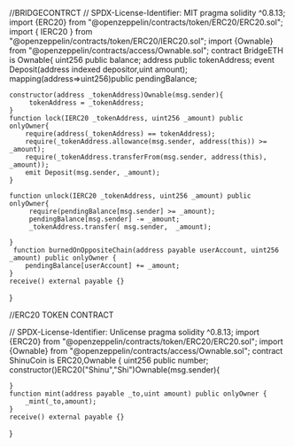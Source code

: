 //BRIDGECONTRCT
// SPDX-License-Identifier: MIT
pragma solidity ^0.8.13;
import {ERC20} from "@openzeppelin/contracts/token/ERC20/ERC20.sol";
import { IERC20 } from "@openzeppelin/contracts/token/ERC20/IERC20.sol";
import {Ownable} from "@openzeppelin/contracts/access/Ownable.sol";
contract BridgeETH is Ownable{
    uint256 public balance;
    address public tokenAddress;
    event Deposit(address indexed depositor,uint amount);
    mapping(address=>uint256)public pendingBalance;


    constructor(address _tokenAddress)Ownable(msg.sender){
         tokenAddress = _tokenAddress;
    }
    function lock(IERC20 _tokenAddress, uint256 _amount) public  onlyOwner{
        require(address(_tokenAddress) == tokenAddress);
        require(_tokenAddress.allowance(msg.sender, address(this)) >= _amount);
        require(_tokenAddress.transferFrom(msg.sender, address(this), _amount));
        emit Deposit(msg.sender, _amount);
    }

    function unlock(IERC20 _tokenAddress, uint256 _amount) public onlyOwner{
         require(pendingBalance[msg.sender] >= _amount);
         pendingBalance[msg.sender] -= _amount;
         _tokenAddress.transfer( msg.sender,  _amount);

    }
     function burnedOnOppositeChain(address payable userAccount, uint256 _amount) public onlyOwner {
        pendingBalance[userAccount] += _amount;
    }
    receive() external payable {}


}

//ERC20 TOKEN CONTRACT

// SPDX-License-Identifier: Unlicense
pragma solidity ^0.8.13;
import {ERC20} from "@openzeppelin/contracts/token/ERC20/ERC20.sol";
import {Ownable} from "@openzeppelin/contracts/access/Ownable.sol";
contract ShinuCoin is ERC20,Ownable {
    uint256 public number;
    constructor()ERC20("Shinu","Shi")Ownable(msg.sender){

    }
    function mint(address payable _to,uint amount) public onlyOwner {
        _mint(_to,amount);
    }
    receive() external payable {}


 }

